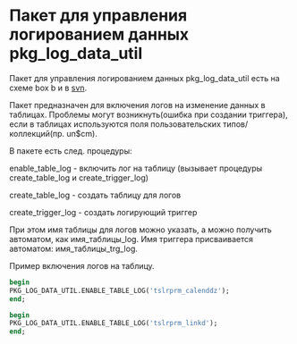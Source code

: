 # Пакет для управления логированием данных pkg\_log\_data\_util

Пакет для управления логированием данных pkg\_log\_data\_util есть на схеме box b и в [svn](https://bsoft.biz/svn/una/utils/PKG_LOG_DATA_UTIL.pkb).

Пакет предназначен для включения логов на изменение данных в таблицах. Проблемы могут возникнуть\(ошибка при создании триггера\), если в таблицах используются поля пользовательских типов/коллекций\(пр. un$cm\).

В пакете есть след. процедуры:

enable\_table\_log - включить лог на таблицу \(вызывает процедуры create\_table\_log и create\_trigger\_log\)

create\_table\_log - создать таблицу для логов

create\_trigger\_log - создать логирующий триггер 

При этом имя таблицы для логов можно указать, а можно получить автоматом, как имя\_таблицы\_log. Имя триггера присваивается автоматом: имя\_таблицы\_trg\_log.

Пример включения логов на таблицу.

```sql
begin
PKG_LOG_DATA_UTIL.ENABLE_TABLE_LOG('tslrprm_calenddz');
end;

begin
PKG_LOG_DATA_UTIL.ENABLE_TABLE_LOG('tslrprm_linkd');
end;
```



